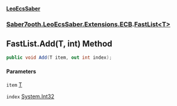 #### [LeoEcsSaber](index.md 'index')
### [Saber7ooth.LeoEcsSaber.Extensions.ECB](Saber7ooth.LeoEcsSaber.Extensions.ECB.md 'Saber7ooth.LeoEcsSaber.Extensions.ECB').[FastList&lt;T&gt;](FastList_T_.md 'Saber7ooth.LeoEcsSaber.Extensions.ECB.FastList<T>')

## FastList<T>.Add(T, int) Method

```csharp
public void Add(T item, out int index);
```
#### Parameters

<a name='Saber7ooth.LeoEcsSaber.Extensions.ECB.FastList_T_.Add(T,int).item'></a>

`item` [T](FastList_T_.md#Saber7ooth.LeoEcsSaber.Extensions.ECB.FastList_T_.T 'Saber7ooth.LeoEcsSaber.Extensions.ECB.FastList<T>.T')

<a name='Saber7ooth.LeoEcsSaber.Extensions.ECB.FastList_T_.Add(T,int).index'></a>

`index` [System.Int32](https://docs.microsoft.com/en-us/dotnet/api/System.Int32 'System.Int32')